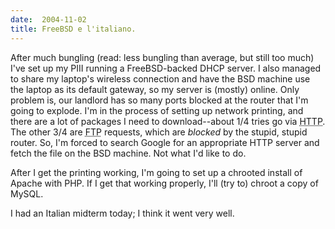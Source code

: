 ```yaml
---
date:  2004-11-02
title: FreeBSD e l'italiano.
---
```

<p>After much bungling (read: less bungling than average, but still too much) I've set up my PIII running a FreeBSD-backed DHCP server.  I also managed to share my laptop's wireless connection and have the BSD machine use the laptop as its default gateway, so my server is (mostly) online.  Only problem is, our landlord has so many ports blocked at the router that I'm going to explode.  I'm in the process of setting up network printing, and there are a lot of packages I need to download--about 1/4 tries go via <acronym title="HyperText Transfer Protocol">HTTP</acronym>.  The other 3/4 are <acronym title="File Transfer Protocol">FTP</acronym> requests, which are <em>blocked</em> by the stupid, stupid router.  So, I'm forced to search Google for an appropriate HTTP server and fetch the file on the BSD machine.  Not what I'd like to do.</p>
<p>After I get the printing working, I'm going to set up a chrooted install of Apache with PHP.  If I get that working properly, I'll (try to) chroot a copy of MySQL.</p>
<p>I had an Italian midterm today; I think it went very well.</p>
